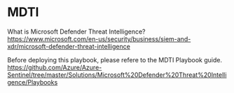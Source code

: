 # MDTI

What is Microsoft Defender Threat Intelligence?
https://www.microsoft.com/en-us/security/business/siem-and-xdr/microsoft-defender-threat-intelligence

Before deploying this playbook, please refere to the MDTI Playbook guide.
https://github.com/Azure/Azure-Sentinel/tree/master/Solutions/Microsoft%20Defender%20Threat%20Intelligence/Playbooks
